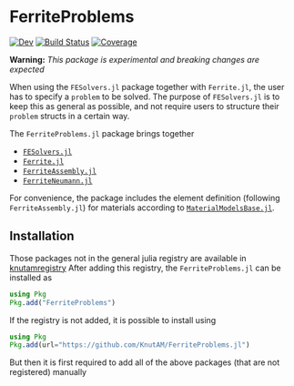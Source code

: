 # FerriteProblems

[![Dev](https://img.shields.io/badge/docs-dev-blue.svg)](https://KnutAM.github.io/FerriteProblems.jl/dev/)
[![Build Status](https://github.com/KnutAM/FerriteProblems.jl/actions/workflows/CI.yml/badge.svg?branch=main)](https://github.com/KnutAM/FerriteProblems.jl/actions/workflows/CI.yml?query=branch%3Amain)
[![Coverage](https://codecov.io/gh/KnutAM/FerriteProblems.jl/branch/main/graph/badge.svg)](https://codecov.io/gh/KnutAM/FerriteProblems.jl)

**Warning:** *This package is experimental and breaking changes are expected*

When using the `FESolvers.jl` package together with `Ferrite.jl`, the user has to specify 
a `problem` to be solved. The purpose of `FESolvers.jl` is to keep this as general as possible, 
and not require users to structure their `problem` structs in a certain way. 

The `FerriteProblems.jl` package brings together 
* [`FESolvers.jl`](https://github.com/KnutAM/FESolvers.jl)
* [`Ferrite.jl`](https://github.com/Ferrite-FEM/Ferrite.jl)
* [`FerriteAssembly.jl`](https://github.com/KnutAM/FerriteAssembly.jl)
* [`FerriteNeumann.jl`](https://github.com/KnutAM/FerriteNeumann.jl)

For convenience, the package includes the element definition (following `FerriteAssembly.jl`)
for materials according to [`MaterialModelsBase.jl`](https://github.com/KnutAM/MaterialModelsBase.jl).

## Installation
Those packages not in the general julia registry are available in [knutamregistry](https://github.com/KnutAM/knutamregistry)
After adding this registry, the `FerriteProblems.jl` can be installed as 
```julia
using Pkg
Pkg.add("FerriteProblems")
```

If the registry is not added, it is possible to install using 
```julia
using Pkg
Pkg.add(url="https://github.com/KnutAM/FerriteProblems.jl")
```
But then it is first required to add all of the above packages 
(that are not registered) manually
